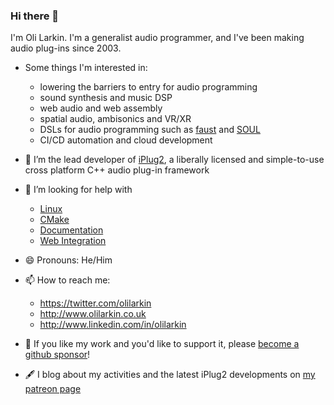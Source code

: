 ### Hi there 👋

I'm Oli Larkin. I'm a generalist audio programmer, and I've been making audio plug-ins since 2003. 

- Some things I'm interested in:
  - lowering the barriers to entry for audio programming
  - sound synthesis and music DSP
  - web audio and web assembly
  - spatial audio, ambisonics and VR/XR
  - DSLs for audio programming such as [faust](http://faust.grame.fr) and [SOUL](https://soul.dev)
  - CI/CD automation and cloud development

- 🔭 I’m the lead developer of [iPlug2](https://iPlug2.github.io), a liberally licensed and simple-to-use cross platform C++ audio plug-in framework

- 🤔 I’m looking for help with 
  - [Linux](https://github.com/iPlug2/iPlug2/issues/105)
  - [CMake](https://github.com/iPlug2/iPlug2/issues/39)
  - [Documentation](https://github.com/iPlug2/iPlug2/issues/470)
  - [Web Integration](https://github.com/iPlug2/iPlug2/issues/229)
  
- 😄 Pronouns: He/Him

- 📫 How to reach me:
  - https://twitter.com/olilarkin
  - http://www.olilarkin.co.uk
  - http://www.linkedin.com/in/olilarkin

- 🤑 If you like my work and you'd like to support it, please [become a github sponsor](https://github.com/sponsors/olilarkin)!

- 🖋 I blog about my activities and the latest iPlug2 developments on [my patreon page](https://www.patreon.com/olilarkin)
